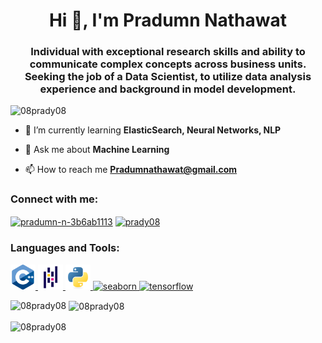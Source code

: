 <h1 align="center">Hi 👋, I'm Pradumn Nathawat</h1>
<h3 align="center">Individual with exceptional research skills and ability to communicate complex concepts across business units. Seeking the job of a Data Scientist, to utilize data analysis experience and background in model development.</h3>

<p align="left"> <img src="https://komarev.com/ghpvc/?username=08prady08&label=Profile%20views&color=0e75b6&style=flat" alt="08prady08" /> </p>

- 🌱 I’m currently learning **ElasticSearch, Neural Networks, NLP**

- 💬 Ask me about **Machine Learning**

- 📫 How to reach me **Pradumnathawat@gmail.com**

<h3 align="left">Connect with me:</h3>
<p align="left">
<a href="https://linkedin.com/in/pradumn-n-3b6ab1113" target="blank"><img align="center" src="https://raw.githubusercontent.com/rahuldkjain/github-profile-readme-generator/master/src/images/icons/Social/linked-in-alt.svg" alt="pradumn-n-3b6ab1113" height="30" width="40" /></a>
<a href="https://kaggle.com/prady08" target="blank"><img align="center" src="https://raw.githubusercontent.com/rahuldkjain/github-profile-readme-generator/master/src/images/icons/Social/kaggle.svg" alt="prady08" height="30" width="40" /></a>
</p>

<h3 align="left">Languages and Tools:</h3>
<p align="left"> <a href="https://www.w3schools.com/cpp/" target="_blank" rel="noreferrer"> <img src="https://raw.githubusercontent.com/devicons/devicon/master/icons/cplusplus/cplusplus-original.svg" alt="cplusplus" width="40" height="40"/> </a> <a href="https://pandas.pydata.org/" target="_blank" rel="noreferrer"> <img src="https://raw.githubusercontent.com/devicons/devicon/2ae2a900d2f041da66e950e4d48052658d850630/icons/pandas/pandas-original.svg" alt="pandas" width="40" height="40"/> </a> <a href="https://www.python.org" target="_blank" rel="noreferrer"> <img src="https://raw.githubusercontent.com/devicons/devicon/master/icons/python/python-original.svg" alt="python" width="40" height="40"/> </a> <a href="https://seaborn.pydata.org/" target="_blank" rel="noreferrer"> <img src="https://seaborn.pydata.org/_images/logo-mark-lightbg.svg" alt="seaborn" width="40" height="40"/> </a> <a href="https://www.tensorflow.org" target="_blank" rel="noreferrer"> <img src="https://www.vectorlogo.zone/logos/tensorflow/tensorflow-icon.svg" alt="tensorflow" width="40" height="40"/> </a> </p>

<p><img align="left" src="https://github-readme-stats.vercel.app/api/top-langs?username=08prady08&show_icons=true&locale=en&layout=compact" alt="08prady08" /></p>

<p>&nbsp;<img align="center" src="https://github-readme-stats.vercel.app/api?username=08prady08&show_icons=true&locale=en" alt="08prady08" /></p>

<p><img align="center" src="https://github-readme-streak-stats.herokuapp.com/?user=08prady08&" alt="08prady08" /></p>
